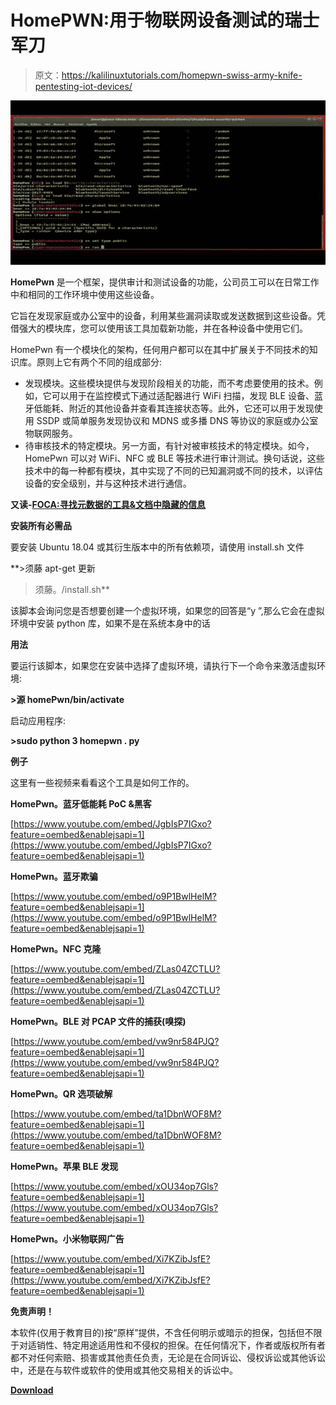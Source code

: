 # HomePWN:用于物联网设备测试的瑞士军刀

> 原文：<https://kalilinuxtutorials.com/homepwn-swiss-army-knife-pentesting-iot-devices/>

[![HomePWN : Swiss Army Knife for Pentesting of IoT Devices](img/c0e3dfb7a8fec774906d3443e4bd7b0c.png "HomePWN : Swiss Army Knife for Pentesting of IoT Devices")](https://1.bp.blogspot.com/-m3YSCy3EYjY/XbM2S__SHaI/AAAAAAAADII/9r4zi4_PWdYJ_FE27b-vukqjZirZQuPawCLcBGAsYHQ/s1600/HomePWN_3.png)

**HomePwn** 是一个框架，提供审计和测试设备的功能，公司员工可以在日常工作中和相同的工作环境中使用这些设备。

它旨在发现家庭或办公室中的设备，利用某些漏洞读取或发送数据到这些设备。凭借强大的模块库，您可以使用该工具加载新功能，并在各种设备中使用它们。

HomePwn 有一个模块化的架构，任何用户都可以在其中扩展关于不同技术的知识库。原则上它有两个不同的组成部分:

*   发现模块。这些模块提供与发现阶段相关的功能，而不考虑要使用的技术。例如，它可以用于在监控模式下通过适配器进行 WiFi 扫描，发现 BLE 设备、蓝牙低能耗、附近的其他设备并查看其连接状态等。此外，它还可以用于发现使用 SSDP 或简单服务发现协议和 MDNS 或多播 DNS 等协议的家庭或办公室物联网服务。
*   待审核技术的特定模块。另一方面，有针对被审核技术的特定模块。如今，HomePwn 可以对 WiFi、NFC 或 BLE 等技术进行审计测试。换句话说，这些技术中的每一种都有模块，其中实现了不同的已知漏洞或不同的技术，以评估设备的安全级别，并与这种技术进行通信。

**又读-[FOCA:寻找元数据的工具&文档中隐藏的信息](https://kalilinuxtutorials.com/foca-metadata-hidden-documents/)**

**安装所有必需品**

要安装 Ubuntu 18.04 或其衍生版本中的所有依赖项，请使用 install.sh 文件

**>须藤 apt-get 更新
>须藤。/install.sh**

该脚本会询问您是否想要创建一个虚拟环境，如果您的回答是“y ”,那么它会在虚拟环境中安装 python 库，如果不是在系统本身中的话

**用法**

要运行该脚本，如果您在安装中选择了虚拟环境，请执行下一个命令来激活虚拟环境:

**>源 homePwn/bin/activate**

启动应用程序:

**>sudo python 3 homepwn . py**

**例子**

这里有一些视频来看看这个工具是如何工作的。

**HomePwn。蓝牙低能耗 PoC &黑客**

[https://www.youtube.com/embed/JgbIsP7IGxo?feature=oembed&enablejsapi=1](https://www.youtube.com/embed/JgbIsP7IGxo?feature=oembed&enablejsapi=1)

**HomePwn。蓝牙欺骗**

[https://www.youtube.com/embed/o9P1BwlHelM?feature=oembed&enablejsapi=1](https://www.youtube.com/embed/o9P1BwlHelM?feature=oembed&enablejsapi=1)

**HomePwn。NFC 克隆**

[https://www.youtube.com/embed/ZLas04ZCTLU?feature=oembed&enablejsapi=1](https://www.youtube.com/embed/ZLas04ZCTLU?feature=oembed&enablejsapi=1)

**HomePwn。BLE 对 PCAP 文件的捕获(嗅探)**

[https://www.youtube.com/embed/vw9nr584PJQ?feature=oembed&enablejsapi=1](https://www.youtube.com/embed/vw9nr584PJQ?feature=oembed&enablejsapi=1)

**HomePwn。QR 选项破解**

[https://www.youtube.com/embed/ta1DbnWOF8M?feature=oembed&enablejsapi=1](https://www.youtube.com/embed/ta1DbnWOF8M?feature=oembed&enablejsapi=1)

**HomePwn。苹果 BLE 发现**

[https://www.youtube.com/embed/xOU34op7Gls?feature=oembed&enablejsapi=1](https://www.youtube.com/embed/xOU34op7Gls?feature=oembed&enablejsapi=1)

**HomePwn。小米物联网广告**

[https://www.youtube.com/embed/Xi7KZibJsfE?feature=oembed&enablejsapi=1](https://www.youtube.com/embed/Xi7KZibJsfE?feature=oembed&enablejsapi=1)

**免责声明！**

本软件(仅用于教育目的)按“原样”提供，不含任何明示或暗示的担保，包括但不限于对适销性、特定用途适用性和不侵权的担保。在任何情况下，作者或版权所有者都不对任何索赔、损害或其他责任负责，无论是在合同诉讼、侵权诉讼或其他诉讼中，还是在与软件或软件的使用或其他交易相关的诉讼中。

[**Download**](https://github.com/ElevenPaths/HomePWN)
